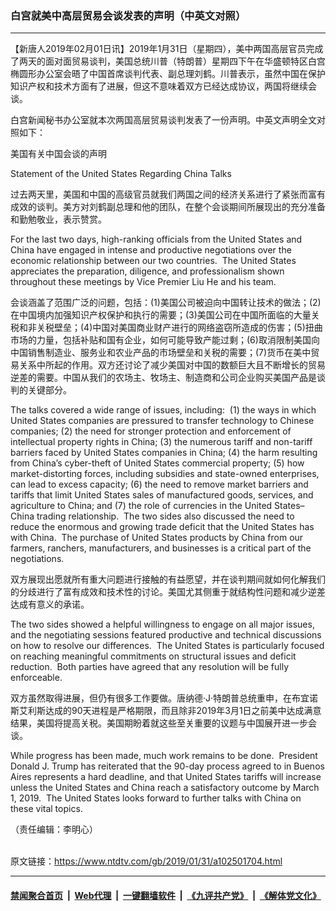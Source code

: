 ### 白宫就美中高层贸易会谈发表的声明（中英文对照）
------------------------

<div class="post_content">
 <p>
  【新唐人2019年02月01日讯】2019年1月31日（星期四），美中两国高层官员完成了两天的面对面贸易谈判，美国总统川普（特朗普）星期四下午在华盛顿特区白宫椭圆形办公室会晤了中国首席谈判代表、副总理刘鹤。川普表示，虽然中国在保护知识产权和技术方面有了进展，但这不意味着双方已经达成协议，两国将继续会谈。
 </p>
 <p>
  白宫新闻秘书办公室就本次两国高层贸易谈判发表了一份声明。中英文声明全文对照如下：
 </p>
 <p>
  美国有关中国会谈的声明
 </p>
 <p class="page-header__title">
  Statement of the United States Regarding China Talks
 </p>
 <p>
  过去两天里，美国和中国的高级官员就我们两国之间的经济关系进行了紧张而富有成效的谈判。美方对刘鹤副总理和他的团队，在整个会谈期间所展现出的充分准备和勤勉敬业，表示赞赏。
 </p>
 <p>
  For the last two days, high-ranking officials from the United States and China have engaged in intense and productive negotiations over the economic relationship between our two countries.  The United States appreciates the preparation, diligence, and professionalism shown throughout these meetings by Vice Premier Liu He and his team.
 </p>
 <p>
  会谈涵盖了范围广泛的问题，包括：(1)美国公司被迫向中国转让技术的做法；(2)在中国境内加强知识产权保护和执行的需要；(3)美国公司在中国所面临的大量关税和非关税壁垒；(4)中国对美国商业财产进行的网络盗窃所造成的伤害；(5)扭曲市场的力量，包括补贴和国有企业，如何可能导致产能过剩；(6)取消限制美国向中国销售制造业、服务业和农业产品的市场壁垒和关税的需要；(7)货币在美中贸易关系中所起的作用。双方还讨论了减少美国对中国的数额巨大且不断增长的贸易逆差的需要。中国从我们的农场主、牧场主、制造商和公司企业购买美国产品是谈判的关键部分。
 </p>
 <p>
  The talks covered a wide range of issues, including:  (1) the ways in which United States companies are pressured to transfer technology to Chinese companies; (2) the need for stronger protection and enforcement of intellectual property rights in China; (3) the numerous tariff and non-tariff barriers faced by United States companies in China; (4) the harm resulting from China’s cyber-theft of United States commercial property; (5) how market-distorting forces, including subsidies and state-owned enterprises, can lead to excess capacity; (6) the need to remove market barriers and tariffs that limit United States sales of manufactured goods, services, and agriculture to China; and (7) the role of currencies in the United States–China trading relationship.  The two sides also discussed the need to reduce the enormous and growing trade deficit that the United States has with China.  The purchase of United States products by China from our farmers, ranchers, manufacturers, and businesses is a critical part of the negotiations.
 </p>
 <p>
  双方展现出愿就所有重大问题进行接触的有益愿望，并在谈判期间就如何化解我们的分歧进行了富有成效和技术性的讨论。美国尤其侧重于就结构性问题和减少逆差达成有意义的承诺。
 </p>
 <p>
  The two sides showed a helpful willingness to engage on all major issues, and the negotiating sessions featured productive and technical discussions on how to resolve our differences.  The United States is particularly focused on reaching meaningful commitments on structural issues and deficit reduction.  Both parties have agreed that any resolution will be fully enforceable.
 </p>
 <p>
  双方虽然取得进展，但仍有很多工作要做。唐纳德·J·特朗普总统重申，在布宜诺斯艾利斯达成的90天进程是严格期限，而且除非2019年3月1日之前美中达成满意结果，美国将提高关税。美国期盼着就这些至关重要的议题与中国展开进一步会谈。
 </p>
 <p>
  While progress has been made, much work remains to be done.  President Donald J. Trump has reiterated that the 90-day process agreed to in Buenos Aires represents a hard deadline, and that United States tariffs will increase unless the United States and China reach a satisfactory outcome by March 1, 2019.  The United States looks forward to further talks with China on these vital topics.
 </p>
 <p>
  （责任编辑：李明心）
 </p>
 <div class="single_ad">
 </div>
</div>

<br/>原文链接：https://www.ntdtv.com/gb/2019/01/31/a102501704.html


------------------------
#### [禁闻聚合首页](https://github.com/gfw-breaker/banned-news/blob/master/README.md) &nbsp;|&nbsp; [Web代理](https://github.com/gfw-breaker/open-proxy/blob/master/README.md) &nbsp;|&nbsp; [一键翻墙软件](https://github.com/gfw-breaker/nogfw/blob/master/README.md) &nbsp;|&nbsp; [《九评共产党》](https://github.com/gfw-breaker/9ping.md/blob/master/README.md#九评之一评共产党是什么) &nbsp;|&nbsp; [《解体党文化》](https://github.com/gfw-breaker/jtdwh.md/blob/master/README.md#绪论)